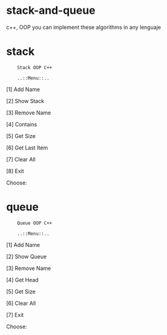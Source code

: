 # stack-and-queue
c++, OOP you can implement these algorithms in any lenguaje

# stack

        Stack OOP C++

        ..::Menu::..

 [1] Add Name
 
 [2] Show Stack
 
 [3] Remove Name
 
 [4] Contains
 
 [5] Get Size
 
 [6] Get Last Item
 
 [7] Clear All
 
 [8] Exit


 Choose:
 
 # queue
 
        Queue OOP C++

        ..::Menu::..

 [1] Add Name
 
 [2] Show Queue
 
 [3] Remove Name
 
 [4] Get Head
 
 [5] Get Size
 
 [6] Clear All
 
 [7] Exit


 Choose:
